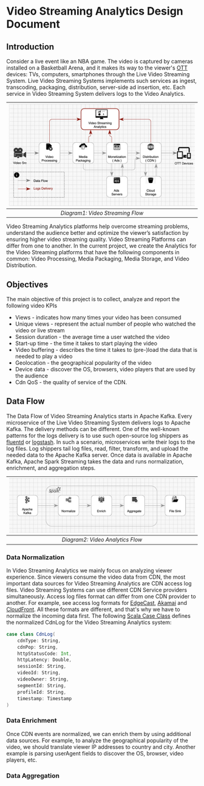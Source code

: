 # Video Streaming Analytics Design Document

## Introduction
Consider a live event like an NBA game. The video is captured by cameras installed on a Basketball Arena, and it makes its way to the viewer's [OTT](https://en.wikipedia.org/wiki/Over-the-top_media_service) devices: TVs, computers, smartphones through the Live Video Streaming System. Live Video Streaming Systems implements such services as ingest, transcoding, packaging, distribution, server-side ad insertion, etc. Each service in Video Streaming System delivers logs to the Video Analytics.

| ![Video Streaming Analytics](https://github.com/dimastatz/video-streaming-analytics/blob/main/docs/chart-video-streaming.png) |
|:--:| 
| *Diagram1: Video Streaming Flow* |

Video Streaming Analytics platforms help overcome streaming problems, understand the audience better and optimize the viewer’s satisfaction by ensuring higher video streaming quality. 
Video Streaming Platforms can differ from one to another. In the current project, we create the Analytics for the Video Streaming platforms that have the following components in common: Video Processing, Media Packaging, Media Storage, and Video Distribution.

## Objectives
The main objective of this project is to collect, analyze and report the following video KPIs
  - Views - indicates how many times your video has been consumed
  - Unique views - represent the actual number of people who watched the video or live stream
  - Session duration - the average time a user watched the video
  - Start-up time - the time it takes to start playing the video
  - Video buffering - describes the time it takes to (pre-)load the data that is needed to play a video
  - Geolocation - the geographical popularity of the video
  - Device data - discover the OS, browsers, video players that are used by the audience 
  - Cdn QoS - the quality of service of the CDN.

## Data Flow
The Data Flow of Video Streaming Analytics starts in Apache Kafka. Every microservice of the Live Video Streaming System delivers logs to Apache Kafka. The delivery methods can be different. One of the well-known patterns for the logs delivery is to use such open-source log shippers as [fluentd](https://www.fluentd.org/) or [logstash](https://www.elastic.co/logstash/). In such a scenario, microservices write their logs to the log files. Log shippers tail log files, read, filter, transform, and upload the needed data to the Apache Kafka server. 
Once data is available in Apache Kafka, Apache Spark Streaming takes the data and runs normalization, enrichment, and aggregation steps. 

| ![alt text](https://github.com/dimastatz/video-streaming-analytics/blob/0ec45b4eb3200fd7edbb32c5d09a538f863dce3b/docs/chart-spark-app.png) |
| :--: |
| *Diagram2: Video Analytics Flow* |  


### Data Normalization
In Video Streaming Analytics we mainly focus on analyzing viewer experience. Since viewers consume the video data from CDN, the most important data sources for Video Streaming Analytics are CDN access log files. Video Streaming Systems can use different CDN Service providers simultaneously. Access log files format can differ from one CDN provider to another. For example, see access log formats for [EdgeCast](https://docs.edgecast.com/cdn/Content/RTLD/Log-Fields.htm), [Akamai](https://learn.akamai.com/en-us/webhelp/datastream/datastream-user-guide/GUID-56313AE3-C16F-4BCF-9D83-C26DE737F762.html) and [CloudFront](https://docs.aws.amazon.com/AmazonCloudFront/latest/DeveloperGuide/AccessLogs.html#access-logs-analyzing). All these formats are different, and that's why we have to normalize the incoming data first. The following [Scala Case Class](https://docs.scala-lang.org/tour/case-classes.html) defines the normalized CdnLog for the Video Streaming Analytics system:

```scala
case class CdnLog(
    cdnType: String,
    cdnPop: String,
    httpStatusCode: Int,
    httpLatency: Double,
    sessionId: String,
    videoId: String,
    videoOwner: String,
    segmentId: String,
    profileId: String,
    timestamp: Timestamp
)
```

### Data Enrichment
Once CDN events are normalized, we can enrich them by using additional data sources. For example, to analyze the geographical popularity of the video, we should translate viewer IP addresses to country and city. Another example is parsing userAgent fields to discover the OS, browser, video players, etc.    

### Data Aggregation


